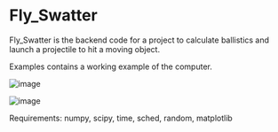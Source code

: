 # Fly_Swatter

Fly_Swatter is the backend code for a project to calculate ballistics and launch a projectile to hit a moving object. 

Examples contains a working example of the computer. 

![image](https://github.com/pvalle6/Fly_Swatter/assets/103479060/488ce4f3-08db-438b-9d31-8fdb967b189c)

![image](https://github.com/pvalle6/Fly_Swatter/assets/103479060/d2a03fbd-b9bf-4e0d-abda-1e491026e5ef)


Requirements:
numpy,
scipy,
time,
sched,
random,
matplotlib
